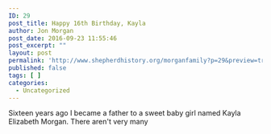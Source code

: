 ```yaml
---
ID: 29
post_title: Happy 16th Birthday, Kayla
author: Jon Morgan
post_date: 2016-09-23 11:55:46
post_excerpt: ""
layout: post
permalink: 'http://www.shepherdhistory.org/morganfamily?p=29&preview=true&preview_id=29'
published: false
tags: [ ]
categories:
  - Uncategorized
---
```

Sixteen years ago I became a father to a sweet baby girl named Kayla Elizabeth Morgan. There aren't very many
